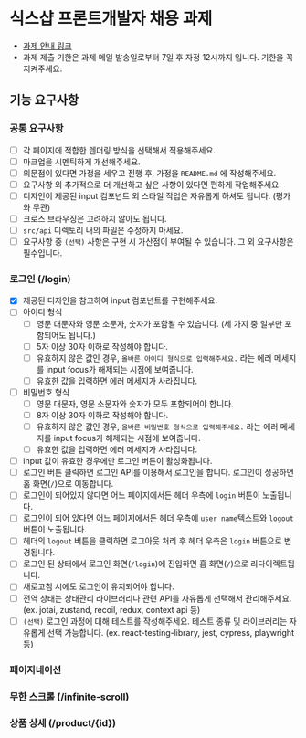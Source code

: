 # 식스샵 프론트개발자 채용 과제

- [과제 안내 링크](https://www.notion.so/sixshop/af7f8a9586b648e6ba92a8c24ff0ef66)
- 과제 제출 기한은 과제 메일 발송일로부터 7일 후 자정 12시까지 입니다. 기한을 꼭 지켜주세요.

## 기능 요구사항

### 공통 요구사항

- [ ] 각 페이지에 적합한 렌더링 방식을 선택해서 적용해주세요.
- [ ] 마크업을 시멘틱하게 개선해주세요.
- [ ] 의문점이 있다면 가정을 세우고 진행 후, 가정을 `README.md` 에 작성해주세요.
- [ ] 요구사항 외 추가적으로 더 개선하고 싶은 사항이 있다면 편하게 작업해주세요.
- [ ] 디자인이 제공된 input 컴포넌트 외 스타일 작업은 자유롭게 하셔도 됩니다. (평가와 무관)
- [ ] 크로스 브라우징은 고려하지 않아도 됩니다.
- [ ] `src/api` 디렉토리 내의 파일은 수정하지 마세요.
- [ ] 요구사항 중 `(선택)` 사항은 구현 시 가산점이 부여될 수 있습니다. 그 외 요구사항은 필수입니다.

### 로그인 (/login)

- [x] 제공된 디자인을 참고하여 input 컴포넌트를 구현해주세요.
- [ ] 아이디 형식
  - [ ] 영문 대문자와 영문 소문자, 숫자가 포함될 수 있습니다. (세 가지 중 일부만 포함되어도 됩니다.)
  - [ ] 5자 이상 30자 이하로 작성해야 합니다.
  - [ ] 유효하지 않은 값인 경우, `올바른 아이디 형식으로 입력해주세요.` 라는 에러 메세지를 input focus가 해제되는 시점에 보여줍니다.
  - [ ] 유효한 값을 입력하면 에러 메세지가 사라집니다.
- [ ] 비밀번호 형식
  - [ ] 영문 대문자, 영문 소문자와 숫자가 모두 포함되어야 합니다.
  - [ ] 8자 이상 30자 이하로 작성해야 합니다.
  - [ ] 유효하지 않은 값인 경우, `올바른 비밀번호 형식으로 입력해주세요.` 라는 에러 메세지를 input focus가 해제되는 시점에 보여줍니다.
  - [ ] 유효한 값을 입력하면 에러 메세지가 사라집니다.
- [ ] input 값이 유효한 경우에만 로그인 버튼이 활성화됩니다.
- [ ] 로그인 버튼 클릭하면 로그인 API를 이용해서 로그인을 합니다. 로그인이 성공하면 홈 화면(`/`)으로 이동합니다.
- [ ] 로그인이 되어있지 않다면 어느 페이지에서든 헤더 우측에 `login` 버튼이 노출됩니다.
- [ ] 로그인이 되어 있다면 어느 페이지에서든 헤더 우측에 `user name`텍스트와 `logout` 버튼이 노출됩니다.
- [ ] 헤더의 `logout` 버튼을 클릭하면 로그아웃 처리 후 헤더 우측은 `login` 버튼으로 변경됩니다.
- [ ] 로그인 된 상태에서 로그인 화면(`/login`)에 진입하면 홈 화면(`/`)으로 리다이렉트됩니다.
- [ ] 새로고침 시에도 로그인이 유지되어야 합니다.
- [ ] 전역 상태는 상태관리 라이브러리나 관련 API를 자유롭게 선택해서 관리해주세요.
      (ex. jotai, zustand, recoil, redux, context api 등)
- [ ] `(선택)` 로그인 과정에 대해 테스트를 작성해주세요. 테스트 종류 및 라이브러리는 자유롭게 선택 가능합니다.
      (ex. react-testing-library, jest, cypress, playwright 등)

### 페이지네이션

### 무한 스크롤 (/infinite-scroll)

### 상품 상세 (/product/{id})
